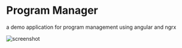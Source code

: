# Program Manager
a demo application for program management using angular and ngrx


![screenshot](https://image.ibb.co/cJH5Ec/Screen_Shot_2018_03_16_at_16_13_49.png "screenshot")
